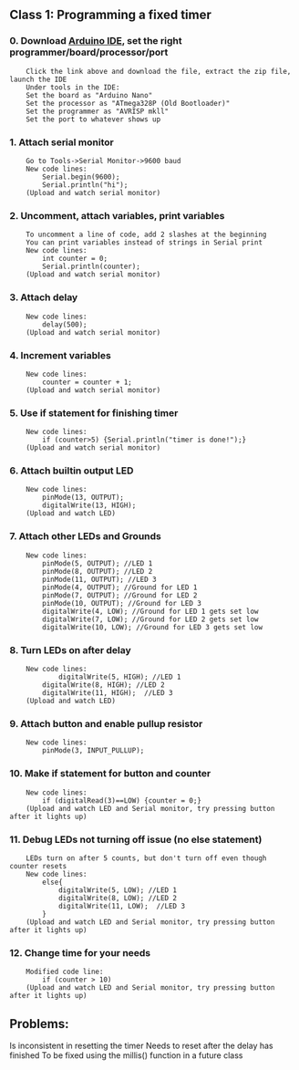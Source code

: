 
## Class 1: Programming a fixed timer
### 0. Download [Arduino IDE](https://www.arduino.cc/en/Main/Software), set the right programmer/board/processor/port
		Click the link above and download the file, extract the zip file, launch the IDE
		Under tools in the IDE:
		Set the board as "Arduino Nano"
		Set the processor as "ATmega328P (Old Bootloader)"
		Set the programmer as "AVRISP mkll"
		Set the port to whatever shows up
### 1. Attach serial monitor
		Go to Tools->Serial Monitor->9600 baud
		New code lines:
			Serial.begin(9600);
			Serial.println("hi");
		(Upload and watch serial monitor)
### 2. Uncomment, attach variables, print variables
		To uncomment a line of code, add 2 slashes at the beginning
		You can print variables instead of strings in Serial print
		New code lines:
			int counter = 0;
			Serial.println(counter);
		(Upload and watch serial monitor)
### 3. Attach delay
		New code lines:
			delay(500);
		(Upload and watch serial monitor)
### 4. Increment variables
		New code lines:
			counter = counter + 1;
		(Upload and watch serial monitor)
### 5. Use if statement for finishing timer
		New code lines:
			if (counter>5) {Serial.println("timer is done!");}
		(Upload and watch serial monitor)
### 6. Attach builtin output LED
		New code lines:
			pinMode(13, OUTPUT);
			digitalWrite(13, HIGH);
		(Upload and watch LED)
### 7. Attach other LEDs and Grounds
		New code lines:
			pinMode(5, OUTPUT); //LED 1
			pinMode(8, OUTPUT); //LED 2
			pinMode(11, OUTPUT); //LED 3
			pinMode(4, OUTPUT); //Ground for LED 1
			pinMode(7, OUTPUT); //Ground for LED 2
			pinMode(10, OUTPUT); //Ground for LED 3
			digitalWrite(4, LOW); //Ground for LED 1 gets set low
			digitalWrite(7, LOW); //Ground for LED 2 gets set low
			digitalWrite(10, LOW); //Ground for LED 3 gets set low
### 8. Turn LEDs on after delay
		New code lines:
		    	digitalWrite(5, HIGH); //LED 1
			digitalWrite(8, HIGH); //LED 2
			digitalWrite(11, HIGH);  //LED 3
		(Upload and watch LED)
### 9. Attach button and enable pullup resistor
		New code lines:
			pinMode(3, INPUT_PULLUP);
### 10. Make if statement for button and counter
		New code lines:
			if (digitalRead(3)==LOW) {counter = 0;}
		(Upload and watch LED and Serial monitor, try pressing button after it lights up)
### 11. Debug LEDs not turning off issue (no else statement)
		LEDs turn on after 5 counts, but don't turn off even though counter resets
		New code lines:
			else{
				digitalWrite(5, LOW); //LED 1
				digitalWrite(8, LOW); //LED 2
				digitalWrite(11, LOW);  //LED 3
			}
		(Upload and watch LED and Serial monitor, try pressing button after it lights up)
### 12. Change time for your needs
		Modified code line:
			if (counter > 10)
		(Upload and watch LED and Serial monitor, try pressing button after it lights up)
## Problems:
Is inconsistent in resetting the timer
Needs to reset after the delay has finished
To be fixed using the millis() function in a future class
